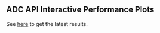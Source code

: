 ## ADC API Interactive Performance Plots

See [here](https://github.com/sfu-ireceptor/ADC-API-Plots/blob/master/ADC-API-Plots/README.md) to get the latest results. 

